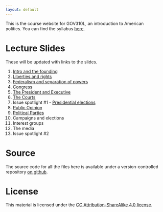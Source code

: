 ```yaml
---
layout: default 
---
```


This is the course website for GOV310L, an introduction to American
politics. You can find the syllabus
[here](/GOV310L/syllabus/syllabus.pdf).

# Lecture Slides
These will be updated with links to the slides.

1. [Intro and the founding](/GOV310L/slides/intro-and-founding.pdf)
2. [Liberties and rights](/GOV310L/slides/liberties-and-rights.pdf)
3. [Federalism and separation of powers](/GOV310L/slides/federalism.pdf)
4. [Congress](/GOV310L/slides/congress.pdf)
5. [The President and Executive](/GOV310L/slides/president-and-executive.pdf)
6. [The Courts](/GOV310L/slides/courts.pdf)
7. Issue spotlight #1 - [Presidential elections](/GOV310L/slides/the-primary-system.pdf)
8. [Public Opinion](/GOV310L/slides/public-opinion.pdf)
9. [Political Parties](/GOV310L/slides/political-parties.pdf)
10. Campaigns and elections
11. Interest groups
12. The media
13. Issue spotlight #2

# Source
The source code for all the files here is available under a
version-controlled repository [on
github](https://github.com/jabranham/GOV310L). 

# License
This material is licensed under the
[CC Attribution-ShareAlike 4.0 license](http://creativecommons.org/licenses/by-sa/4.0/).
